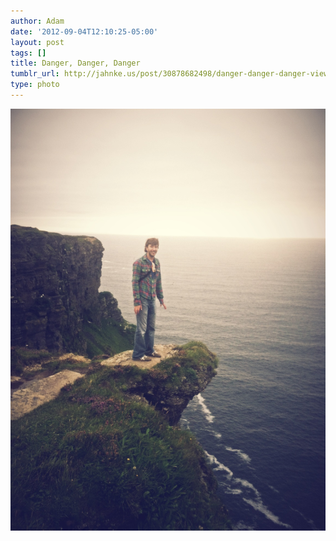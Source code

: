 ```yaml
---
author: Adam
date: '2012-09-04T12:10:25-05:00'
layout: post
tags: []
title: Danger, Danger, Danger
tumblr_url: http://jahnke.us/post/30878682498/danger-danger-danger-view-on-path
type: photo
---
```


![](/media/tumblr_m9u7tfw4dM1qga9s2o1_1280.jpg)
